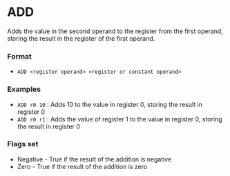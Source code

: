 # ADD

Adds the value in the second operand to the register from the first operand, storing the result in the register of the first operand.

### Format

* `ADD <register operand> <register or constant operand>`

### Examples

* `ADD r0 10` : Adds 10 to the value in register 0, storing the result in register 0
* `ADD r0 r1` : Adds the value of register 1 to the value in register 0, storing the result in register 0

### Flags set

* Negative - True if the result of the addition is negative
* Zero - True if the result of the addition is zero